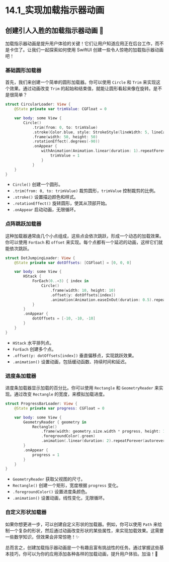 ﻿# 14.1_实现加载指示器动画

## 创建引人入胜的加载指示器动画 🚀

加载指示器动画是提升用户体验的关键！它们让用户知道应用正在后台工作，而不是卡住了。让我们一起探索如何使用 SwiftUI 创建一些令人惊艳的加载指示器动画吧！

### 基础圆形加载器

首先，我们来创建一个简单的圆形加载器。你可以使用 `Circle` 和 `Trim` 来实现这个效果。通过动画改变 `Trim` 的起始和结束值，就能让圆形看起来像在旋转。是不是很简单？

```swift
struct CircularLoader: View {
    @State private var trimValue: CGFloat = 0

    var body: some View {
        Circle()
            .trim(from: 0, to: trimValue)
            .stroke(Color.blue, style: StrokeStyle(lineWidth: 5, lineCap: .round))
            .frame(width: 50, height: 50)
            .rotationEffect(.degrees(-90))
            .onAppear {
                withAnimation(Animation.linear(duration: 1).repeatForever(autoreverses: false)) {
                    trimValue = 1
                }
            }
    }
}
```

*   `Circle()` 创建一个圆形。
*   `.trim(from: 0, to: trimValue)` 裁剪圆形，`trimValue` 控制裁剪的比例。
*   `.stroke()` 设置描边颜色和样式。
*   `.rotationEffect()` 旋转圆形，使其从顶部开始。
*   `.onAppear` 启动动画，无限循环。

### 点阵跳跃加载器

这种加载器通常由几个小点组成，这些点会依次跳跃，形成一个动态的加载效果。你可以使用 `ForEach` 和 `offset` 来实现。每个点都有一个延迟的动画，这样它们就能依次跳跃。

```swift
struct DotJumpingLoader: View {
    @State private var dotOffsets: [CGFloat] = [0, 0, 0]

    var body: some View {
        HStack {
            ForEach(0..<3) { index in
                Circle()
                    .frame(width: 10, height: 10)
                    .offset(y: dotOffsets[index])
                    .animation(Animation.easeInOut(duration: 0.5).repeatForever(autoreverses: true).delay(Double(index) * 0.2), value: dotOffsets[index])
            }
        }
        .onAppear {
            dotOffsets = [-10, -10, -10]
        }
    }
}
```

*   `HStack` 水平排列点。
*   `ForEach` 创建多个点。
*   `.offset(y: dotOffsets[index])` 垂直偏移点，实现跳跃效果。
*   `.animation()` 设置动画，包括缓动函数、持续时间和延迟。

### 进度条加载器

进度条加载器显示加载的百分比。你可以使用 `Rectangle` 和 `GeometryReader` 来实现。通过改变 `Rectangle` 的宽度，来模拟加载进度。

```swift
struct ProgressBarLoader: View {
    @State private var progress: CGFloat = 0

    var body: some View {
        GeometryReader { geometry in
            Rectangle()
                .frame(width: geometry.size.width * progress, height: 10)
                .foregroundColor(.green)
                .animation(.linear(duration: 2).repeatForever(autoreverses: false), value: progress)
        }
        .onAppear {
            progress = 1
        }
    }
}
```

*   `GeometryReader` 获取父视图的尺寸。
*   `Rectangle()` 创建一个矩形，宽度根据 `progress` 变化。
*   `.foregroundColor()` 设置进度条颜色。
*   `.animation()` 设置动画，线性变化，无限循环。

### 自定义形状加载器

如果你想更进一步，可以创建自定义形状的加载器。例如，你可以使用 `Path` 来绘制一个复杂的形状，然后通过动画改变形状的某些属性，来实现加载效果。这需要一些数学知识，但效果会非常惊艳！✨

总而言之，创建加载指示器动画是一个有趣且富有挑战性的任务。通过掌握这些基本技巧，你可以为你的应用添加各种各样的加载动画，提升用户体验。加油！💪


